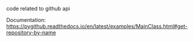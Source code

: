code related to github api

Documentation: https://pygithub.readthedocs.io/en/latest/examples/MainClass.html#get-repository-by-name
